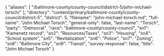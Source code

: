{
  "aliases": [
    "/baltimore-county/county-council/district-5/john-michael-torsch/"
  ],
  "directory": "content/primary/baltimore-county/county-council/district-5",
  "district": 5,
  "filename": "john-michael-torsch.md",
  "full-name": "John Michael Torsch",
  "general-only": false,
  "last-name": "Torsch",
  "party": "Democrat",
  "race": "baltimore-county/county-council",
  "sn1": "Kamenetz record",
  "sn2": "Resources/Taxes",
  "sn3": "Housing",
  "sn4": "School system",
  "sn5": "Revitalization",
  "sn6": "Police",
  "sn7": "Zoning",
  "sn8": "Baltimore City",
  "sn9": "Transit",
  "survey-response": false,
  "title": "John Michael Torsch"
}
